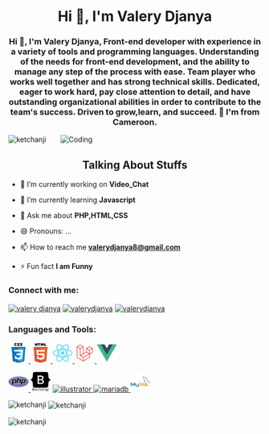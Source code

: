 <h1 align="center">Hi 👋, I'm Valery Djanya</h1>
<h3 align="center">Hi 👋, I'm Valery Djanya, Front-end developer with experience in a variety of tools and programming languages. Understanding of the needs for front-end development, and the ability to manage any step of the process with ease. Team player who works well together and has strong technical skills. Dedicated, eager to work hard, pay close attention to detail, and have outstanding organizational abilities in order to contribute to the team's success. Driven to grow,learn, and succeed. 🚀 I'm from Cameroon.</h3>
<img align="right" alt="Coding" width="400" src="https://cdn.dribbble.com/users/1162077/screenshots/3848914/programmer.gif">

<p align="left"> <img src="https://komarev.com/ghpvc/?username=ketchanji&label=Profile%20views&color=0e75b6&style=flat" alt="ketchanji" /> </p>
<h2 align="center">Talking About Stuffs</h2>

- 🔭 I’m currently working on **Video_Chat**
- 🌱 I’m currently learning **Javascript**
- 💬 Ask me about **PHP,HTML,CSS**
- 😄 Pronouns: ...
- 📫 How to reach me **valerydjanya8@gmail.com**

- ⚡ Fun fact **I am Funny**

<h3 align="left">Connect with me:</h3>
<p align="left">
<a href="https://linkedin.com/in/valery djanya" target="blank"><img align="center" src="https://raw.githubusercontent.com/rahuldkjain/github-profile-readme-generator/master/src/images/icons/Social/linked-in-alt.svg" alt="valery djanya" height="30" width="40" /></a>
<a href="https://fb.com/valerydjanya" target="blank"><img align="center" src="https://raw.githubusercontent.com/rahuldkjain/github-profile-readme-generator/master/src/images/icons/Social/facebook.svg" alt="valerydjanya" height="30" width="40" /></a>
<a href="https://instagram.com/valerydjanya" target="blank"><img align="center" src="https://raw.githubusercontent.com/rahuldkjain/github-profile-readme-generator/master/src/images/icons/Social/instagram.svg" alt="valerydjanya" height="30" width="40" /></a>
</p>

<h3 align="left">Languages and Tools:</h3>
<p align="left"> <a href="https://getbootstrap.com" target="_blank" rel="noreferrer">
  <img src="https://raw.githubusercontent.com/devicons/devicon/master/icons/css3/css3-original-wordmark.svg" alt="css3" width="40" height="40"/> </a> <a href="https://www.w3.org/html/" target="_blank" rel="noreferrer">
  <img src="https://raw.githubusercontent.com/devicons/devicon/master/icons/html5/html5-original-wordmark.svg" alt="html5" width="40" height="40"/>
  <img src="https://raw.githubusercontent.com/devicons/devicon/master/icons/react/react-original.svg" alt="react" width="40" height="40"/>  
  <img src="https://raw.githubusercontent.com/github/explore/80688e429a7d4ef2fca1e82350fe8e3517d3494d/topics/laravel/laravel.png" alt="html5" width="40" height="40"/>
  
  <img src="https://raw.githubusercontent.com/github/explore/80688e429a7d4ef2fca1e82350fe8e3517d3494d/topics/vue/vue.png" alt="html5" width="40" height="40"/>
  
  </a> <a href="https://www.adobe.com/in/products/illustrator.html" target="_blank" rel="noreferrer">
  <a href="https://www.php.net" target="_blank" rel="noreferrer"> <img src="https://raw.githubusercontent.com/devicons/devicon/master/icons/php/php-original.svg" alt="php" width="40" height="40"/> </a>
  <img src="https://raw.githubusercontent.com/devicons/devicon/master/icons/bootstrap/bootstrap-plain-wordmark.svg" alt="bootstrap" width="40" height="40"/> </a> <a href="https://www.w3schools.com/css/" target="_blank" rel="noreferrer">
  <img src="https://www.vectorlogo.zone/logos/adobe_illustrator/adobe_illustrator-icon.svg" alt="illustrator" width="40" height="40"/> </a> <a href="https://mariadb.org/" target="_blank" rel="noreferrer"> 
  <img src="https://www.vectorlogo.zone/logos/mariadb/mariadb-icon.svg" alt="mariadb" width="40" height="40"/> </a> <a href="https://www.mysql.com/" target="_blank" rel="noreferrer"> <img src="https://raw.githubusercontent.com/devicons/devicon/master/icons/mysql/mysql-original-wordmark.svg" alt="mysql" width="40" height="40"/> </a> 
 </a>
</p>

<p><img align="left" src="https://github-readme-stats.vercel.app/api/top-langs?username=ketchanji&show_icons=true&locale=en&layout=compact" alt="ketchanji" /></p>

<p>&nbsp;<img align="center" src="https://github-readme-stats.vercel.app/api?username=ketchanji&show_icons=true&locale=en" alt="ketchanji" /></p>

<p><img align="center" src="https://github-readme-streak-stats.herokuapp.com/?user=ketchanji&" alt="ketchanji" /></p>

